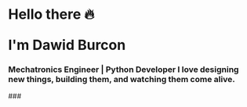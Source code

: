 <h1>
  <p>Hello there 🔥</p>
  I'm Dawid Burcon
</h1>
<h3>
  Mechatronics Engineer | Python Developer
  I love designing new things, building them, and watching them come alive.
</h3>
###

